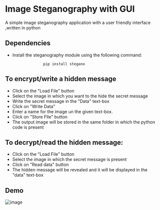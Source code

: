 
# Image Steganography with GUI
A simple image steganography application with a user friendly interface ,written in python

<h2>Dependencies</h2>

* Install the steganography module using the following command:
 
					pip install stegano

<h2>To encrypt/write a hidden message</h2>
 
 * Click on the "Load File" button
* Select the image in which you want to the hide the secret message
* Write the secret message in the "Data" text-box
* Click on "Write Data"
* Enter a name for the image un the given text-box. 
* Click on "Store FIle" button
* The output image will be stored in the same folder in which the python code is present

<h2>To decrypt/read the hidden message:</h2>

* Click on the "Load File" button
* Select the image in which the secret message is present
* Click on "Read data" button
* The hidden message will be revealed and it will be displayed in the "data" text-box






<h2>Demo</h2>

![image](https://user-images.githubusercontent.com/77055902/177390786-eb3ff445-a67f-4848-bd0d-3151871962cd.png)
